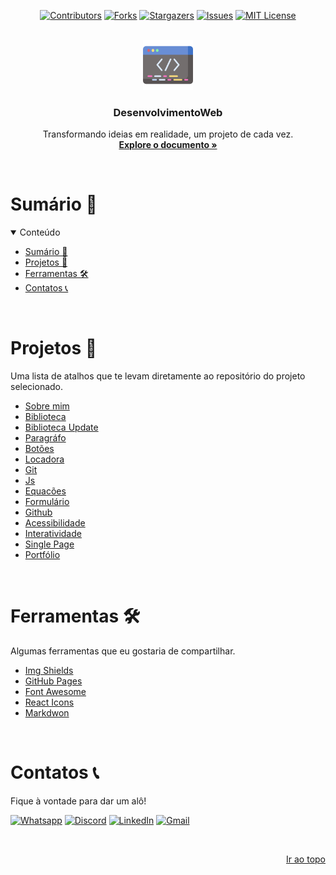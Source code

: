 <!-- Feature for back to top-->
<a name="top"></a>

<!-- Shields -->
<div align=center>

  [![Contributors][contributors-shield]][contributors-url]
  [![Forks][forks-shield]][forks-url]
  [![Stargazers][stars-shield]][stars-url]
  [![Issues][issues-shield]][issues-url]
  [![MIT License][license-shield]][license-url]

</div>

<!-- Logo -->
<br>
<div align="center">
  <a href="https://github.com/LopesLs/DesenvolvimentoWeb">
    <img src="Images/logo.png" alt="Logo" width="80" height="80">
  </a>

  <h3 align="center">DesenvolvimentoWeb</h3>

  <p align="center">
    Transformando ideias em realidade, um projeto de cada vez.
    <br />
    <a href="https://github.com/LopesLs/DesenvolvimentoWeb"> <strong>Explore o documento »</strong></a>
  </p>
</div>

<br>

<!-- Contents -->
# Sumário 🧮

<details open>
<summary>Conteúdo</summary>

- [Sumário 🧮](#sumário-)
- [Projetos 🚀](#projetos-)
- [Ferramentas 🛠️](#ferramentas-️)
- [Contatos 📞](#contatos-)

</details>

<br>

<!-- All my projects -->
# Projetos 🚀

Uma lista de atalhos que te levam diretamente ao repositório do projeto selecionado.

- [Sobre mim](https://github.com/LopesLs/DesenvolvimentoWeb/tree/main/Projeto01-(SobreMim))
- [Biblioteca](https://github.com/LopesLs/DesenvolvimentoWeb/tree/main/Projeto02-(Biblioteca))
- [Biblioteca Update](https://github.com/LopesLs/DesenvolvimentoWeb/tree/main/Projeto03-(BibliotecaUpdate))
- [Paragráfo](https://github.com/LopesLs/DesenvolvimentoWeb/tree/main/Projeto04-(Paragrafo))
- [Botões](https://github.com/LopesLs/DesenvolvimentoWeb/tree/main/Projeto05-(Botoes))
- [Locadora](https://github.com/LopesLs/DesenvolvimentoWeb/tree/main/Projeto06-(Locadora))
- [Git](https://github.com/LopesLs/DesenvolvimentoWeb/tree/main/Projeto07-(Git))
- [Js](https://github.com/LopesLs/DesenvolvimentoWeb/tree/main/Projeto08-(Js))
- [Equacões](https://github.com/LopesLs/DesenvolvimentoWeb/tree/main/Projeto09-(Equacoes))
- [Formulário](https://github.com/LopesLs/DesenvolvimentoWeb/tree/main/Projeto10-(Formulario))
- [Github](https://github.com/LopesLs/DesenvolvimentoWeb/tree/main/Projeto11-(Github))
- [Acessibilidade](https://github.com/LopesLs/DesenvolvimentoWeb/tree/main/Projeto12-(Acessibilidade))
- [Interatividade](https://github.com/LopesLs/DesenvolvimentoWeb/tree/main/Projeto13-(Interatividade))
- [Single Page](https://github.com/LopesLs/DesenvolvimentoWeb/tree/main/Projeto14-(SinglePage))
- [Portfólio](https://github.com/LopesAuth/Lopesfolio)
<br>

<!-- Tools -->

# Ferramentas 🛠️

Algumas ferramentas que eu gostaria de compartilhar.

- [Img Shields](https://shields.io)
- [GitHub Pages](https://pages.github.com)
- [Font Awesome](https://fontawesome.com)
- [React Icons](https://react-icons.github.io/react-icons/search)
- [Markdwon](https://www.markdownguide.org/)

<br>

<!-- Contact -->
# Contatos 📞

Fique à vontade para dar um alô!

[![Whatsapp][whatsapp-shield]][whatsapp-url]
[![Discord][discord-shield]][discord-url]
[![LinkedIn][linkedin-shield]][linkedin-url]
[![Gmail][gmail-shield]][gmail-url]

<br>

<p align=right><a href="#top">Ir ao topo</a></p>

<!-- Markdowns Links & Images -->
<!-- https://www.markdownguide.org/basic-syntax/#reference-style-links -->

<!-- Top references -->
[contributors-shield]: https://img.shields.io/github/contributors/LopesLs/DesenvolvimentoWeb.svg?style=for-the-badge
[contributors-url]: https://github.com/LopesLs/DesenvolvimentoWeb/graphs/contributors
[forks-shield]: https://img.shields.io/github/forks/LopesLs/DesenvolvimentoWeb.svg?style=for-the-badge
[forks-url]: https://github.com/LopesLs/DesenvolvimentoWeb/network/members
[stars-shield]: https://img.shields.io/github/stars/LopesLs/DesenvolvimentoWeb.svg?style=for-the-badge
[stars-url]: https://github.com/LopesLs/DesenvolvimentoWeb/stargazers
[issues-shield]: https://img.shields.io/github/issues/LopesLs/DesenvolvimentoWeb.svg?style=for-the-badge
[issues-url]: https://github.com/LopesLs/DesenvolvimentoWeb/issues
[license-shield]: https://img.shields.io/github/license/LopesLs/DesenvolvimentoWeb.svg?style=for-the-badge
[license-url]: https://github.com/LopesLs/DesenvolvimentoWeb/blob/main/LICENSE.txt

<!-- Footer References -->
[whatsapp-shield]: https://img.shields.io/badge/-Whatsapp-black.svg?style=for-the-badge&logo=whatsapp&colorB=555
[whatsapp-url]: https://wa.me/558393636048
[linkedin-shield]: https://img.shields.io/badge/-LinkedIn-black.svg?style=for-the-badge&logo=linkedin&colorB=555
[linkedin-url]: https://www.linkedin.com/in/dev-carlos-lopes/
[discord-shield]: https://img.shields.io/badge/-Discord-black.svg?style=for-the-badge&logo=discord&colorB=555
[discord-url]: https://discord.com/users/471767983014805504
[gmail-shield]: https://img.shields.io/badge/-gmail-black.svg?style=for-the-badge&logo=gmail&colorB=555
[gmail-url]: mailto:lopes.carlos.host@gmail.com
